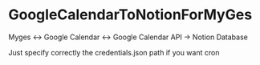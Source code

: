 # GoogleCalendarToNotionForMyGes
Myges &lt;-> Google Calendar &lt;-> Google Calendar API -> Notion Database

Just specify correctly the credentials.json path if you want cron
